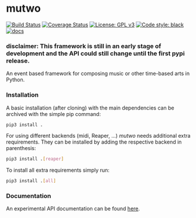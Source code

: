 # mutwo

[![Build Status](https://travis-ci.org/mutwo-org/mutwo.svg?branch=main)](https://travis-ci.org/mutwo-org/mutwo)
[![Coverage Status](https://coveralls.io/repos/github/mutwo-org/mutwo/badge.svg?branch=main)](https://coveralls.io/github/mutwo-org/mutwo?branch=main)
[![License: GPL v3](https://img.shields.io/badge/License-GPLv3-blue.svg)](https://www.gnu.org/licenses/gpl-3.0)
[![Code style: black](https://img.shields.io/badge/code%20style-black-000000.svg)](https://github.com/psf/black)
[![docs](https://readthedocs.org/projects/docs/badge/?version=latest)](https://mutwo.readthedocs.io/en/latest/)

### disclaimer: This framework is still in an early stage of development and the API could still change until the first pypi release.

An event based framework for composing music or other time-based arts in Python.


### Installation

A basic installation (after cloning) with the main dependencies can be archived with the simple pip command:

```sh
pip3 install .
```

For using different backends (midi, Reaper, ...) *mutwo* needs additional extra requirements. They can be installed by adding the respective backend in parenthesis:

```sh
pip3 install .[reaper]
```

To install all extra requirements simply run:

```sh
pip3 install .[all]
```


### Documentation

An experimental API documentation can be found [here](https://mutwo.readthedocs.io/en/latest/).
